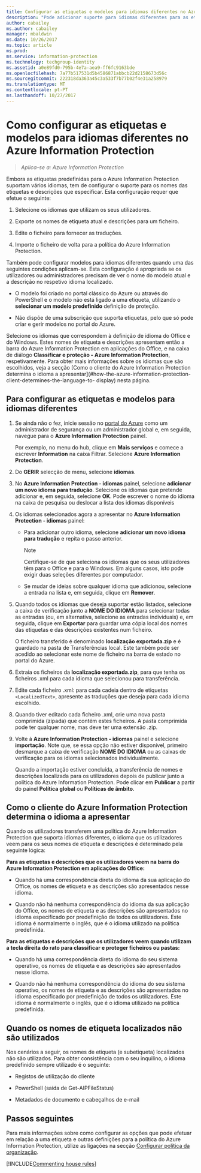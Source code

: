 ```yaml
---
title: Configurar as etiquetas e modelos para idiomas diferentes no Azure Information Protection
description: "Pode adicionar suporte para idiomas diferentes para as etiquetas que os utilizadores veem na barra do Information Protection e para todos os modelos que os utilizadores veem, ao especificar os idiomas numa política do Azure Information Protection e importar as traduções."
author: cabailey
ms.author: cabailey
manager: mbaldwin
ms.date: 10/26/2017
ms.topic: article
ms.prod: 
ms.service: information-protection
ms.technology: techgroup-identity
ms.assetid: a0e89fd0-795b-4e7a-aea9-ff6fc9163bde
ms.openlocfilehash: 7a77b517531d5b4586871abbcb22d2158673d56c
ms.sourcegitcommit: 222318da363a45c3a533f7b77b02f4e31a258979
ms.translationtype: MT
ms.contentlocale: pt-PT
ms.lasthandoff: 10/27/2017
---
```

# <a name="how-to-configure-labels-and-templates-for-different-languages-in-azure-information-protection"></a>Como configurar as etiquetas e modelos para idiomas diferentes no Azure Information Protection

>*Aplica-se a: Azure Information Protection*

Embora as etiquetas predefinidas para o Azure Information Protection suportam vários idiomas, tem de configurar o suporte para os nomes das etiquetas e descrições que especificar. Esta configuração requer que efetue o seguinte:

1. Selecione os idiomas que utilizam os seus utilizadores. 

2. Exporte os nomes de etiqueta atual e descrições para um ficheiro.

3. Edite o ficheiro para fornecer as traduções.

4. Importe o ficheiro de volta para a política do Azure Information Protection.

Também pode configurar modelos para idiomas diferentes quando uma das seguintes condições aplicam-se. Esta configuração é apropriada se os utilizadores ou administradores precisam de ver o nome do modelo atual e a descrição no respetivo idioma localizado.

- O modelo foi criado no portal clássico do Azure ou através do PowerShell e o modelo não está ligado a uma etiqueta, utilizando o **selecionar um modelo predefinido** definição de proteção.

- Não dispõe de uma subscrição que suporta etiquetas, pelo que só pode criar e gerir modelos no portal do Azure.

Selecione os idiomas que correspondem à definição de idioma do Office e do Windows. Estes nomes de etiqueta e descrições apresentam então a barra do Azure Information Protection em aplicações do Office, e na caixa de diálogo **Classificar e proteção - Azure Information Protection**, respetivamente. Para obter mais informações sobre os idiomas que são escolhidos, veja a secção [Como o cliente do Azure Information Protection determina o idioma a apresentar](#how-the-azure-information-protection-client-determines-the-language-to- display) nesta página. 

## <a name="to-configure-labels-and-templates-for-different-languages"></a>Para configurar as etiquetas e modelos para idiomas diferentes

1. Se ainda não o fez, inicie sessão no [portal do Azure](https://portal.azure.com) como um administrador de segurança ou um administrador global e, em seguida, navegue para o **Azure Information Protection** painel. 
    
    Por exemplo, no menu do hub, clique em **Mais serviços** e comece a escrever **Information** na caixa Filtrar. Selecione **Azure Information Protection**.

2. Do **GERIR** selecção de menu, selecione **idiomas**.

3. No **Azure Information Protection - idiomas** painel, selecione **adicionar um novo idioma para tradução**. Selecione os idiomas que pretende adicionar e, em seguida, selecione **OK**. Pode escrever o nome do idioma na caixa de pesquisa ou deslocar a lista dos idiomas disponíveis

4. Os idiomas selecionados agora a apresentar no **Azure Information Protection - idiomas** painel:
    
    - Para adicionar outro idioma, selecione **adicionar um novo idioma para tradução** e repita o passo anterior. 
        
        > [!NOTE]
        > Certifique-se de que seleciona os idiomas que os seus utilizadores têm para o Office e para o Windows. Em alguns casos, isto pode exigir duas seleções diferentes por computador.
        
    - Se mudar de ideias sobre qualquer idioma que adicionou, selecione a entrada na lista e, em seguida, clique em **Remover**.

5. Quando todos os idiomas que deseja suportar estão listados, selecione a caixa de verificação junto a **NOME DO IDIOMA** para selecionar todas as entradas (ou, em alternativa, selecione as entradas individuais) e, em seguida, clique em **Exportar** para guardar uma cópia local dos nomes das etiquetas e das descrições existentes num ficheiro. 
    
    O ficheiro transferido é denominado **localização exportada.zip** e é guardado na pasta de Transferências local. Este também pode ser acedido ao selecionar este nome de ficheiro na barra de estado no portal do Azure.

6. Extraia os ficheiros da **localização exportada.zip**, para que tenha os ficheiros .xml para cada idioma que selecionou para transferência. 

7. Edite cada ficheiro .xml: para cada cadeia dentro de etiquetas `<LocalizedText>`, apresente as traduções que deseja para cada idioma escolhido. 

8. Quando tiver editado cada ficheiro .xml, crie uma nova pasta comprimida (zipada) que contém estes ficheiros. A pasta comprimida pode ter qualquer nome, mas deve ter uma extensão .zip.

9. Volte à **Azure Information Protection - idiomas** painel e selecione **importação**. Note que, se essa opção não estiver disponível, primeiro desmarque a caixa de verificação **NOME DO IDIOMA** ou as caixas de verificação para os idiomas selecionados individualmente.
    
    Quando a importação estiver concluída, a transferência de nomes e descrições localizada para os utilizadores depois de publicar junto a política do Azure Information Protection. Pode clicar em **Publicar** a partir do painel **Política global** ou **Políticas de âmbito**.

## <a name="how-the-azure-information-protection-client-determines-the-language-to-display"></a>Como o cliente do Azure Information Protection determina o idioma a apresentar

Quando os utilizadores transferem uma política do Azure Information Protection que suporta idiomas diferentes, o idioma que os utilizadores veem para os seus nomes de etiqueta e descrições é determinado pela seguinte lógica:

**Para as etiquetas e descrições que os utilizadores veem na barra do Azure Information Protection em aplicações do Office:**

- Quando há uma correspondência direta do idioma da sua aplicação do Office, os nomes de etiqueta e as descrições são apresentados nesse idioma.

- Quando não há nenhuma correspondência do idioma da sua aplicação do Office, os nomes de etiqueta e as descrições são apresentados no idioma especificado por predefinição de todos os utilizadores. Este idioma é normalmente o inglês, que é o idioma utilizado na política predefinida.

**Para as etiquetas e descrições que os utilizadores veem quando utilizam a tecla direita do rato para classificar e proteger ficheiros ou pastas:**

- Quando há uma correspondência direta do idioma do seu sistema operativo, os nomes de etiqueta e as descrições são apresentados nesse idioma.

- Quando não há nenhuma correspondência do idioma do seu sistema operativo, os nomes de etiqueta e as descrições são apresentados no idioma especificado por predefinição de todos os utilizadores. Este idioma é normalmente o inglês, que é o idioma utilizado na política predefinida.

## <a name="when-localized-label-names-are-not-used"></a>Quando os nomes de etiqueta localizados não são utilizados

Nos cenários a seguir, os nomes de etiqueta (e subetiqueta) localizados não são utilizados. Para obter consistência com o seu inquilino, o idioma predefinido sempre utilizado é o seguinte:

- Registos de utilização do cliente

- PowerShell (saída de Get-AIPFileStatus)

- Metadados de documento e cabeçalhos de e-mail


## <a name="next-steps"></a>Passos seguintes

Para mais informações sobre como configurar as opções que pode efetuar em relação a uma etiqueta e outras definições para a política do Azure Information Protection, utilize as ligações na secção [Configurar política da organização](configure-policy.md#configuring-your-organizations-policy).

[!INCLUDE[Commenting house rules](../includes/houserules.md)]



